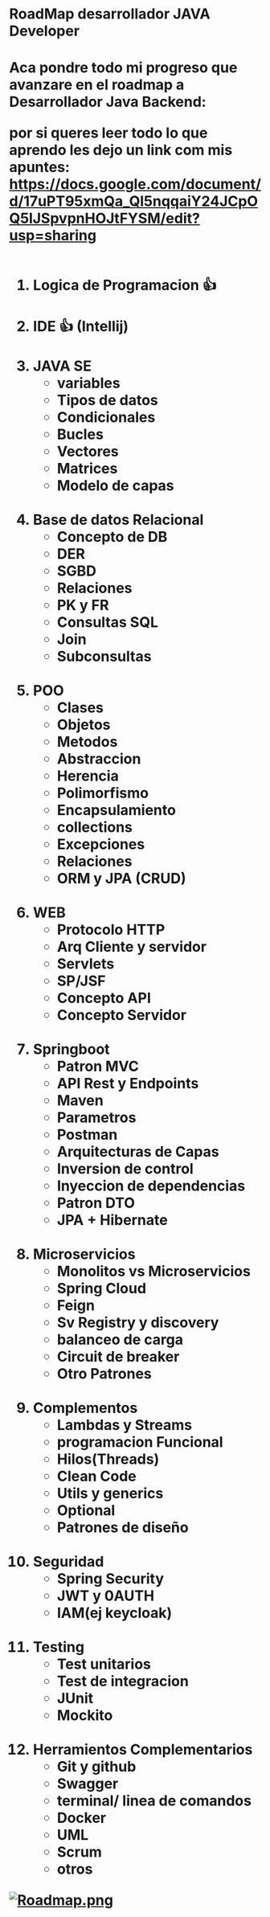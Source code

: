 <h1>RoadMap desarrollador JAVA Developer<h1>
Aca pondre todo mi progreso que avanzare en el roadmap a Desarrollador Java Backend:

por si queres leer todo lo que aprendo les dejo un link com mis apuntes: https://docs.google.com/document/d/17uPT95xmQa_Ql5nqqaiY24JCpOQ5lJSpvpnHOJtFYSM/edit?usp=sharing
<br>
<ol>
  <br>
    <li>Logica de Programacion 👍</li>
    <br>
    <li>IDE 👍 (Intellij)</li>
    <br>
    <li>JAVA SE
        <ul>
            <li>variables</li>
            <li>Tipos de datos</li>
            <li>Condicionales</li>
            <li>Bucles</li>
            <li>Vectores</li>
            <li>Matrices</li>
            <li>Modelo de capas</li>
        </ul>
    </li>
    <br>
    <li>Base de datos Relacional
        <ul>
            <li> Concepto de DB</li>
            <li>DER</li>
            <li>SGBD</li>
            <li> Relaciones</li>
            <li>PK y FR
            <li>Consultas SQL</li>
            <li>Join</li>
            <li>Subconsultas </li>
        </ul>
    </li>
    <br>
    <li>POO
        <ul>
            <li> Clases</li>
            <li>Objetos</li>
            <li>Metodos</li>
            <li>Abstraccion</li>
            <li>Herencia</li>
            <li>Polimorfismo</li>
            <li>Encapsulamiento</li>
            <li>collections</li>
            <li>Excepciones</li>
            <li>Relaciones</li>
            <li>ORM y JPA (CRUD)</li>
        </ul>
    </li>
    <br>
    <li>WEB
        <ul>
           <li>Protocolo HTTP</li>
           <li>Arq Cliente y servidor</li>
           <li>Servlets</li>
           <li>SP/JSF</li>
           <li>Concepto API</li>
           <li>Concepto Servidor</li> 
        </ul>
    </li>
    <br>
    <li>Springboot
        <ul>
            <li>Patron MVC</li>
            <li>API Rest y Endpoints</li>
            <li>Maven</li>
            <li>Parametros</li>
            <li>Postman</li>
            <li>Arquitecturas de Capas</li>
            <li>Inversion de control</li>
            <li>Inyeccion de dependencias</li>
            <li>Patron DTO</li>
            <li>JPA + Hibernate</li>
        </ul>
    </li>
    <br>
    <li>Microservicios
        <ul>
            <li>Monolitos vs Microservicios</li>
            <li>Spring Cloud</li>
            <li>Feign</li>
            <li>Sv Registry y discovery</li>
            <li>balanceo de carga</li>
            <li>Circuit de breaker</li>
            <li>Otro Patrones</li>
        </ul>
    </li>
    <br>
    <li>Complementos
        <ul>
            <li>Lambdas y Streams</li>
            <li>programacion Funcional</li>
            <li>Hilos(Threads)</li>
            <li>Clean Code</li>
            <li>Utils y generics</li>
            <li>Optional</li>
            <li>Patrones de diseño</li>
        </ul>
    </li>
    <br>
    <li>Seguridad
        <ul>
            <li>Spring Security</li>
            <li>JWT y 0AUTH</li>
            <li>IAM(ej keycloak)</li>
        </ul>
    </li>
    <br>
    <li>Testing
        <ul>
            <li>Test unitarios</li>
            <li>Test de integracion</li>
            <li>JUnit</li>
            <li>Mockito</li>
        </ul>
    </li>
    <br>
    <li>Herramientos Complementarios
        <ul>
            <li>Git y github</li>
            <li>Swagger</li>
            <li>terminal/ linea de comandos</li>
            <li>Docker</li>
            <li>UML</li>
            <li>Scrum</li>
            <li>otros</li>
        </ul>
    </li>
</ol>


[![Roadmap.png](https://i.postimg.cc/yd9xKdSR/Roadmap.png)](https://postimg.cc/qhJ4XpwB)

